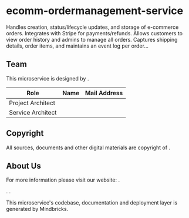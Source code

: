# ecomm-ordermanagement-service

Handles creation, status/lifecycle updates, and storage of e-commerce orders. Integrates with Stripe for payments/refunds. Allows customers to view order history and admins to manage all orders. Captures shipping details, order items, and maintains an event log per order...

## Team

This microservice is designed by .

| Role              | Name | Mail Address |
| ----------------- | ---- | ------------ |
| Project Architect |      |              |
| Service Architect |      |              |

## Copyright

All sources, documents and other digital materials are copyright of .

## About Us

For more information please visit our website: .

.
.

This microservice's codebase, documentation and deployment layer is generated by Mindbricks.
